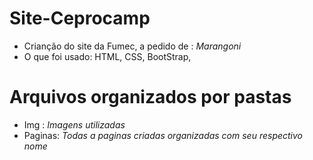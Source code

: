# Site-Ceprocamp

- Crianção do site da Fumec, a pedido de : *Marangoni*
- O que foi usado: HTML, CSS, BootStrap, 

# Arquivos organizados por pastas
- Img : *Imagens utilizadas*
- Paginas: *Todas a paginas criadas organizadas com seu respectivo nome*
